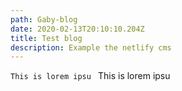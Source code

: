 ```yaml
---
path: Gaby-blog
date: 2020-02-13T20:10:10.204Z
title: Test blog
description: Example the netlify cms
---
```

``
This is lorem ipsu 
`` This is lorem ipsu
